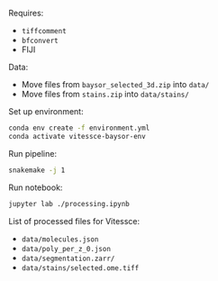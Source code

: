 
Requires:
- `tiffcomment`
- `bfconvert`
- FIJI

Data:
- Move files from `baysor_selected_3d.zip` into `data/`
- Move files from `stains.zip` into `data/stains/`


Set up environment:

```sh
conda env create -f environment.yml
conda activate vitessce-baysor-env
```

Run pipeline:

```sh
snakemake -j 1
```

Run notebook:

```sh
jupyter lab ./processing.ipynb
```

List of processed files for Vitessce:
- `data/molecules.json`
- `data/poly_per_z_0.json`
- `data/segmentation.zarr/`
- `data/stains/selected.ome.tiff`